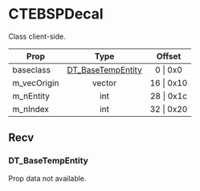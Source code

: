 # CTEBSPDecal

Class client-side.

|Prop|Type|Offset|
|---|:-:|:-:|
|baseclass|[DT_BaseTempEntity](#dt_basetempentity)|0 \| 0x0|
|m_vecOrigin|vector|16 \| 0x10|
|m_nEntity|int|28 \| 0x1c|
|m_nIndex|int|32 \| 0x20|

## Recv

### DT_BaseTempEntity

Prop data not available.
